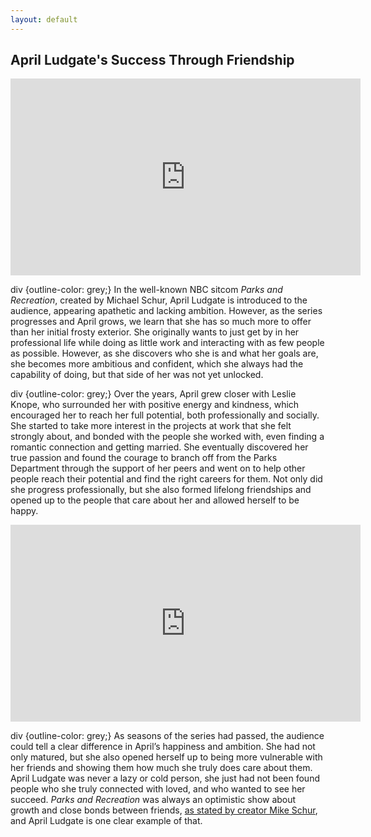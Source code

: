 ```yaml
---
layout: default
---
```


## April Ludgate's Success Through Friendship

<iframe width="560" height="315" src="https://www.youtube.com/embed/DgXIcpvdrq4" frameborder="0" allow="accelerometer; autoplay; clipboard-write; encrypted-media; gyroscope; picture-in-picture" allowfullscreen></iframe>

div {outline-color: grey;} In the well-known NBC sitcom *Parks and Recreation*, created by Michael Schur, April Ludgate is introduced to the audience, appearing apathetic and lacking ambition. However, as the series progresses and April grows, we learn that she has so much more to offer than her initial frosty exterior. She originally wants to just get by in her professional life while doing as little work and interacting with as few people as possible. However, as she discovers who she is and what her goals are, she becomes more ambitious and confident, which she always had the capability of doing, but that side of her was not yet unlocked.

div {outline-color: grey;} Over the years, April grew closer with Leslie Knope, who surrounded her with positive energy and kindness, which encouraged her to reach her full potential, both professionally and socially. She started to take more interest in the projects at work that she felt strongly about, and bonded with the people she worked with, even finding a romantic connection and getting married. She eventually discovered her true passion and found the courage to branch off from the Parks Department through the support of her peers and went on to help other people reach their potential and find the right careers for them. Not only did she progress professionally, but she also formed lifelong friendships and opened up to the people that care about her and allowed herself to be happy. 

<iframe width="560" height="315" src="https://www.youtube.com/embed/KNYSFIyxUnU" frameborder="0" allow="accelerometer; autoplay; clipboard-write; encrypted-media; gyroscope; picture-in-picture" allowfullscreen></iframe>

div {outline-color: grey;} As seasons of the series had passed, the audience could tell a clear difference in April’s happiness and ambition. She had not only matured, but she also opened herself up to being more vulnerable with her friends and showing them how much she truly does care about them. April Ludgate was never a lazy or cold person, she just had not been found people who she truly connected with loved, and who wanted to see her succeed. *Parks and Recreation* was always an optimistic show about growth and close bonds between friends, <a href="https://www.vanityfair.com/hollywood/2019/03/parks-and-recreation-reunion-paleyfest-10th-anniversary"> as stated by creator Mike Schur</a>, and April Ludgate is one clear example of that.
